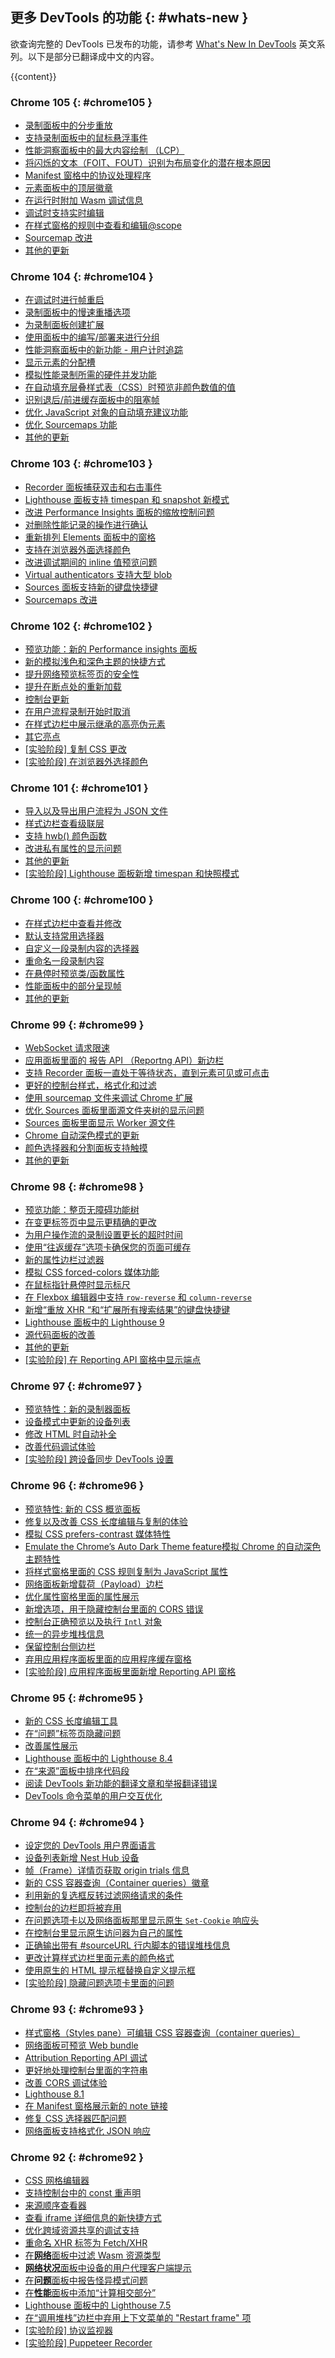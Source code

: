 ## 更多 DevTools 的功能 {: #whats-new }

欲查询完整的 DevTools 已发布的功能，请参考 <a href="/tags/new-in-devtools/" translate="no">What's New In DevTools</a> 英文系列。以下是部分已翻译成中文的内容。

{{content}}

<!-- ### Chrome 107 {: #chrome107 }

* [Customize keyboard shortcuts in DevTools](/zh/blog/new-in-devtools-107/#shortcuts)
* [Toggle light and dark themes with keyboard shortcut](/zh/blog/new-in-devtools-107/#toggle-themes)
* [Highlight C/C++ objects in the Memory Inspector](/zh/blog/new-in-devtools-107/#memory)
* [Support full initiator information for HAR import](/zh/blog/new-in-devtools-107/#har)
* [Start DOM search after pressing `Enter`](/zh/blog/new-in-devtools-107/#search-type)
* [Display `start` and `end` icons for `align-content` CSS flexbox properties](/zh/blog/new-in-devtools-107/#flexbox)
* [Miscellaneous highlights](/zh/blog/new-in-devtools-107/#misc)
 -->

<!-- ### Chrome 106 {: #chrome106 }

* [Group files by Authored / Deployed in the Sources panel](/zh/blog/new-in-devtools-106/#authored)
* [Linked stack traces for asynchronous operations](/zh/blog/new-in-devtools-106/#async)
* [Automatically ignore known third-party scripts](/zh/blog/new-in-devtools-106/#auto-ignore)
* [Improved call stack during debugging](/zh/blog/new-in-devtools-106/#call-stack)
* [Hiding ignore-listed sources in the Sources panel](/zh/blog/new-in-devtools-106/#ignore-nav)
* [Hiding ignore-listed files in the Command Menu](/zh/blog/new-in-devtools-106/#ignore-search)
* [New Interactions track in the Performance panel](/zh/blog/new-in-devtools-106/#performance)
* [LCP timings breakdown in the Performance Insights panel](/zh/blog/new-in-devtools-106/#insights)
* [Auto-generate default name for recordings in the Recorder panel](/zh/blog/new-in-devtools-106/#recorder)
* [Miscellaneous highlights](/zh/blog/new-in-devtools-106/#misc) -->


### Chrome 105 {: #chrome105 }

* [录制面板中的分步重放](/zh/blog/new-in-devtools-105/#recorder)
* [支持录制面板中的鼠标悬浮事件](/zh/blog/new-in-devtools-105/#recorder-hover)
* [性能洞察面板中的最大内容绘制 （LCP）](/zh/blog/new-in-devtools-105/#lcp)
* [将闪烁的文本（FOIT、FOUT）识别为布局变化的潜在根本原因](/zh/blog/new-in-devtools-105/#foit-fout)
* [Manifest 窗格中的协议处理程序](/zh/blog/new-in-devtools-105/#manifest)
* [元素面板中的顶层徽章](/zh/blog/new-in-devtools-105/#top-layer)
* [在运行时附加 Wasm 调试信息](/zh/blog/new-in-devtools-105/#wasm)
* [调试时支持实时编辑](/zh/blog/new-in-devtools-105/#live-edit)
* [在样式窗格的规则中查看和编辑@scope](/zh/blog/new-in-devtools-105/#scope)
* [Sourcemap 改进](/zh/blog/new-in-devtools-105/#sourcemaps)
* [其他的更新](/zh/blog/new-in-devtools-105/#misc)


### Chrome 104 {: #chrome104 }

* [在调试时进行帧重启](/zh/blog/new-in-devtools-104/#restart-frame)
* [录制面板中的慢速重播选项](/zh/blog/new-in-devtools-104/#recorder)
* [为录制面板创建扩展](/zh/blog/new-in-devtools-104/#recorder-extension)
* [使用面板中的编写/部署来进行分组](/zh/blog/new-in-devtools-104/#authored-deployed)
* [性能洞察面板中的新功能 - 用户计时追踪](/zh/blog/new-in-devtools-104/#performance)
* [显示元素的分配槽](/zh/blog/new-in-devtools-104/#slot)
* [模拟性能录制所需的硬件并发功能](/zh/blog/new-in-devtools-104/#simulate)
* [在自动填充层叠样式表（CSS）时预览非颜色数值的值](/zh/blog/new-in-devtools-104/#css-var)
* [识别退后/前进缓存面板中的阻塞帧](/zh/blog/new-in-devtools-104/#bfcache)
* [优化 JavaScript 对象的自动填充建议功能](/zh/blog/new-in-devtools-104/#autocomplete)
* [优化 Sourcemaps 功能](/zh/blog/new-in-devtools-104/#sourcemaps)
* [其他的更新](/zh/blog/new-in-devtools-104/#misc) 


### Chrome 103 {: #chrome103 }

* [Recorder 面板捕获双击和右击事件](/zh/blog/new-in-devtools-103/#recorder)
* [Lighthouse 面板支持 timespan 和 snapshot 新模式](/zh/blog/new-in-devtools-103/#lighthouse)
* [改进 Performance Insights 面板的缩放控制问题](/zh/blog/new-in-devtools-103/#zoom)
* [对删除性能记录的操作进行确认](/zh/blog/new-in-devtools-103/#delete)
* [重新排列 Elements 面板中的窗格](/zh/blog/new-in-devtools-103/#reorder-pane)
* [支持在浏览器外面选择颜色](/zh/blog/new-in-devtools-103/#color)
* [改进调试期间的 inline 值预览问题](/zh/blog/new-in-devtools-103/#inline-preview)
* [Virtual authenticators 支持大型 blob](/zh/blog/new-in-devtools-103/#webauthn)
* [Sources 面板支持新的键盘快捷键](/zh/blog/new-in-devtools-103/#shortcuts)
* [Sourcemaps 改进](/zh/blog/new-in-devtools-103/#sourcemaps)


### Chrome 102 {: #chrome102 }

* [预览功能：新的 Performance insights 面板](/zh/blog/new-in-devtools-102/#perf)
* [新的模拟浅色和深色主题的快捷方式](/zh/blog/new-in-devtools-102/#emulation)
* [提升网络预览标签页的安全性](/zh/blog/new-in-devtools-102/#network-preview)
* [提升在断点处的重新加载](/zh/blog/new-in-devtools-102/#debugger)
* [控制台更新](/zh/blog/new-in-devtools-102/#console)
* [在用户流程录制开始时取消](/zh/blog/new-in-devtools-102/#recorder)
* [在样式边栏中展示继承的高亮伪元素](/zh/blog/new-in-devtools-102/#pseudo)
* [其它亮点](/zh/blog/new-in-devtools-102/#misc)
* [[实验阶段] 复制 CSS 更改](/zh/blog/new-in-devtools-102/#copy)
* [[实验阶段] 在浏览器外选择颜色](/zh/blog/new-in-devtools-102/#color-picker)


### Chrome 101 {: #chrome101 }

* [导入以及导出用户流程为 JSON 文件](/zh/blog/new-in-devtools-101/#recorder)
* [样式边栏查看级联层](/zh/blog/new-in-devtools-101/#layer)
* [支持 hwb() 颜色函数](/zh/blog/new-in-devtools-101/#hwb)
* [改进私有属性的显示问题](/zh/blog/new-in-devtools-101/#private-props)
* [其他的更新](/zh/blog/new-in-devtools-101/#misc)
* [[实验阶段] Lighthouse 面板新增 timespan 和快照模式](/zh/blog/new-in-devtools-101/#lighthouse)

### Chrome 100 {: #chrome100 }

* [在样式边栏中查看并修改](/zh/blog/new-in-devtools-100/#supports)
* [默认支持常用选择器](/zh/blog/new-in-devtools-100/#selector)
* [自定义一段录制内容的选择器](/zh/blog/new-in-devtools-100/#customize-selector)
* [重命名一段录制内容](/zh/blog/new-in-devtools-100/#recorder-rename)
* [在悬停时预览类/函数属性](/zh/blog/new-in-devtools-100/#properties)
* [性能面板中的部分呈现帧](/zh/blog/new-in-devtools-100/#perf)
* [其他的更新](/zh/blog/new-in-devtools-100/#misc)


### Chrome 99 {: #chrome99 }

* [WebSocket 请求限速](/zh/blog/new-in-devtools-99/#websocket)
* [应用面板里面的 报告 API （Reportng API）新边栏](/zh/blog/new-in-devtools-99/#reporting-api)
* [支持 Recorder 面板一直处于等待状态，直到元素可见或可点击](/zh/blog/new-in-devtools-99/#recorder)
* [更好的控制台样式，格式化和过滤](/zh/blog/new-in-devtools-99/#console)
* [使用 sourcemap 文件来调试 Chrome 扩展](/zh/blog/new-in-devtools-99/#extension)
* [优化 Sources 面板里面源文件夹树的显示问题](/zh/blog/new-in-devtools-99/#source-tree)
* [Sources 面板里面显示 Worker 源文件](/zh/blog/new-in-devtools-99/#worker-sourcemap)
* [Chrome 自动深色模式的更新](/zh/blog/new-in-devtools-99/#auto-dark-mode)
* [颜色选择器和分割面板支持触摸](/zh/blog/new-in-devtools-99/#touch-friendly)
* [其他的更新](/zh/blog/new-in-devtools-99/#misc)


### Chrome 98 {: #chrome98 }

* [预览功能：整页无障碍功能树](/zh/blog/new-in-devtools-98/#a11y-tree)
* [在变更标签页中显示更精确的更改](/zh/blog/new-in-devtools-98/#changes)
* [为用户操作流的录制设置更长的超时时间](/zh/blog/new-in-devtools-98/#recorder-timeout)
* [使用“往返缓存”选项卡确保您的页面可缓存](/zh/blog/new-in-devtools-98/#bfcache)
* [新的属性边栏过滤器](/zh/blog/new-in-devtools-98/#properties)
* [模拟 CSS forced-colors 媒体功能](/zh/blog/new-in-devtools-98/#forced-colors)
* [在鼠标指针悬停时显示标尺](/zh/blog/new-in-devtools-98/#show-rulers)
* [在 Flexbox 编辑器中支持 `row-reverse` 和 `column-reverse`](/zh/blog/new-in-devtools-98/#flexbox-editor)
* [新增“重放 XHR “和“扩展所有搜索结果”的键盘快捷键](/zh/blog/new-in-devtools-98/#shortcuts)
* [Lighthouse 面板中的 Lighthouse 9](/zh/blog/new-in-devtools-98/#lighthouse)
* [源代码面板的改善](/zh/blog/new-in-devtools-98/#sources)
* [其他的更新](/zh/blog/new-in-devtools-98/#misc)
* [[实验阶段] 在 Reporting API 窗格中显示端点](/zh/blog/new-in-devtools-98/#reporting-api)


### Chrome 97 {: #chrome97 }

* [预览特性：新的录制器面板](/zh/blog/new-in-devtools-97/#recorder)
* [设备模式中更新的设备列表](/zh/blog/new-in-devtools-97/#device)
* [修改 HTML 时自动补全](/zh/blog/new-in-devtools-97/#code-completion)
* [改善代码调试体验](/zh/blog/new-in-devtools-97/#debugging)
* [[实验阶段] 跨设备同步 DevTools 设置](/zh/blog/new-in-devtools-97/#sync)

### Chrome 96 {: #chrome96 }

* [预览特性: 新的 CSS 概览面板](/zh/blog/new-in-devtools-96/#css-overview)
* [修复以及改善 CSS 长度编辑与复制的体验](/zh/blog/new-in-devtools-96/#length) 
* [模拟 CSS prefers-contrast 媒体特性](/zh/blog/new-in-devtools-96/#prefers-contrast)
* [Emulate the Chrome’s Auto Dark Theme feature模拟 Chrome 的自动深色主题特性](/zh/blog/new-in-devtools-96/#auto-dark-mode)
* [将样式窗格里面的 CSS 规则复制为 JavaScript 属性](/zh/blog/new-in-devtools-96/#copy-as-js)
* [网络面板新增载荷（Payload）边栏](/zh/blog/new-in-devtools-96/#payload)
* [优化属性窗格里面的属性展示](/zh/blog/new-in-devtools-96/#properties)
* [新增选项，用于隐藏控制台里面的 CORS 错误](/zh/blog/new-in-devtools-96/#hide-cors-errors)
* [控制台正确预览以及执行 `Intl` 对象](/zh/blog/new-in-devtools-96/#intl)
* [统一的异步堆栈信息](/zh/blog/new-in-devtools-96/#async)
* [保留控制台侧边栏](/zh/blog/new-in-devtools-96/#console-sidebar)
* [弃用应用程序面板里面的应用程序缓存窗格](/zh/blog/new-in-devtools-96/#capp-cache)
* [[实验阶段] 应用程序面板里面新增 Reporting API 窗格](/zh/blog/new-in-devtools-96/#reporting-api)


### Chrome 95 {: #chrome95 }

* [新的 CSS 长度编辑工具](/zh/blog/new-in-devtools-95/#length)
* [在“问题”标签页隐藏问题](/zh/blog/new-in-devtools-95/#hide-issues)
* [改善属性展示](/zh/blog/new-in-devtools-95/#properties)
* [Lighthouse 面板中的 Lighthouse 8.4](/zh/blog/new-in-devtools-95/#lighthouse)
* [在“来源”面板中排序代码段](/zh/blog/new-in-devtools-95/#snippets)
* [阅读 DevTools 新功能的翻译文章和举报翻译错误](/zh/blog/new-in-devtools-95/#localized)
* [DevTools 命令菜单的用户交互优化](/zh/blog/new-in-devtools-95/#command-menu)

### Chrome 94 {: #chrome94 }

* [设定您的 DevTools 用户界面语言](/zh/blog/new-in-devtools-94/#localized)
* [设备列表新增 Nest Hub 设备](/zh/blog/new-in-devtools-94/#nest-hub)
* [帧（Frame）详情页获取 origin trials 信息](/zh/blog/new-in-devtools-94/#origin-trials)
* [新的 CSS 容器查询（Container queries）徽章](/zh/blog/new-in-devtools-94/#container-queries)
* [利用新的复选框反转过滤网络请求的条件](/zh/blog/new-in-devtools-94/#nvert-network-filter)
* [控制台的边栏即将被弃用](/zh/blog/new-in-devtools-94/#deprecated)
* [在问题选项卡以及网络面板那里显示原生 `Set-Cookie` 响应头](/zh/blog/new-in-devtools-94/#raw-cookies)
* [在控制台里显示原生访问器为自己的属性](/zh/blog/new-in-devtools-94/#native-accessors)
* [正确输出带有 #sourceURL 行内脚本的错误堆栈信息](/zh/blog/new-in-devtools-94/#inline-script)
* [更改计算样式边栏里面元素的颜色格式](/zh/blog/new-in-devtools-94/#color-unit)
* [使用原生的 HTML 提示框替换自定义提示框](/zh/blog/new-in-devtools-94/#tooltip)
* [[实验阶段] 隐藏问题选项卡里面的问题](/zh/blog/new-in-devtools-94/#hide-issues)


### Chrome 93 {: #chrome93 }

* [样式窗格（Styles pane）可编辑 CSS 容器查询（container queries）](/zh/blog/new-in-devtools-93/#container-queries)
* [网络面板可预览 Web bundle](/zh/blog/new-in-devtools-93/#web-bundle)
* [Attribution Reporting API 调试](/zh/blog/new-in-devtools-93/#attribution-reporting)
* [更好地处理控制台里面的字符串](/zh/blog/new-in-devtools-93/#string)
* [改善 CORS 调试体验](/zh/blog/new-in-devtools-93/#cors)
* [Lighthouse 8.1](/zh/blog/new-in-devtools-93/#lighthouse)
* [在 Manifest 窗格展示新的 note 链接](/zh/blog/new-in-devtools-93/#new-note-url)
* [修复 CSS 选择器匹配问题](/zh/blog/new-in-devtools-93/#matching-selectors)
* [网络面板支持格式化 JSON 响应](/zh/blog/new-in-devtools-93/#pretty-print-json)


### Chrome 92 {: #chrome92 }

* [CSS 网格编辑器](/zh/blog/new-in-devtools-92/#grid-editor)
* [支持控制台中的 const 重声明](/zh/blog/new-in-devtools-92/#const-redeclaration)
* [来源顺序查看器](/zh/blog/new-in-devtools-92/#source-order)
* [查看 iframe 详细信息的新快捷方式](/zh/blog/new-in-devtools-92/#frame-details)
* [优化跨域资源共享的调试支持](/zh/blog/new-in-devtools-92/#cors)
* [重命名 XHR 标签为 Fetch/XHR](/zh/blog/new-in-devtools-92/#fetch-xhr)
* [在**网络**面板中过滤 Wasm 资源类型](/zh/blog/new-in-devtools-92/#wasm)
* [**网络状况**面板中设备的用户代理客户端提示](/zh/blog/new-in-devtools-92/#sec-ua-ch)
* [在**问题**面板中报告怪异模式问题](/zh/blog/new-in-devtools-92/#quirks-mode)
* [在**性能**面板中添加“计算相交部分”](/zh/blog/new-in-devtools-92/#computed-intersections)
* [Lighthouse 面板中的 Lighthouse 7.5](/zh/blog/new-in-devtools-92/#lighthouse)
* [在“调用堆栈”边栏中弃用上下文菜单的 "Restart frame" 项](/zh/blog/new-in-devtools-92/#restart-frame)
* [[实验阶段] 协议监视器](/zh/blog/new-in-devtools-92/#protocol-monitor)
* [[实验阶段] Puppeteer Recorder](/zh/blog/new-in-devtools-92/#puppeteer-recorder)
